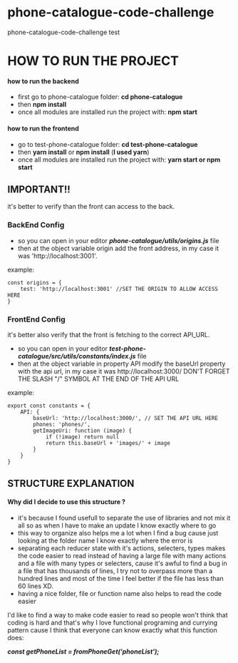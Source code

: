 # phone-catalogue-code-challenge
phone-catalogue-code-challenge test

<h1>HOW TO RUN THE PROJECT</h1>

<h4> how to run the backend </h4>

* first go to phone-catalogue folder: **cd phone-catalogue**
* then **npm install**
* once all modules are installed run the project with: **npm start**

<h4> how to run the frontend </h4>

* go to test-phone-catalogue folder: **cd test-phone-catalogue**
* then **yarn install** or **npm install** (**I used yarn**)
* once all modules are installed run the project with: **yarn start or npm start**

<h2>IMPORTANT!!</h2>
it's better to verify than the front can access to the back.
<h3>BackEnd Config</h3>

* so you can open in your editor **_phone-catalogue/utils/origins.js_** file
* then at the object variable origin add the front address, in my case it was 'http://localhost:3001'.

example: 


    const origins = {
        test: 'http://localhost:3001' //SET THE ORIGIN TO ALLOW ACCESS HERE
    } 


<h3>FrontEnd Config</h3>

it's better also verify that the front is fetching to the correct API_URL.
* so you can open in your editor **_test-phone-catalogue/src/utils/constants/index.js_** file
* then at the object variable in property API modify the baseUrl property with the api url, in my case it was http://localhost:3000/ DON'T FORGET THE SLASH "/" SYMBOL AT THE END OF THE API URL  

example:


    export const constants = {
        API: {
            baseUrl: 'http://localhost:3000/', // SET THE API URL HERE
            phones: 'phones/',
            getImageUri: function (image) {
                if (!image) return null
                return this.baseUrl + 'images/' + image
            }
        }
    }


<h2>STRUCTURE EXPLANATION</h2>

<h4>Why did I decide to use this structure ?</h4>

* it's because I found usefull to separate the use of libraries and not mix it all so as when I have to make an update I know exactly where to go
* this way to organize also helps me a lot when I find a bug cause just looking at the folder name I know exactly where the error is
* separating each reducer state with it's actions, selecters, types makes the code easier to read instead of having a large file with many actions and a file with many types or selecters, cause it's awful to find a bug in a file that has thousands of lines, I try not to overpass more than a hundred lines and most of the time I feel better if the file has less than 60 lines XD.
* having a nice folder, file or function name also helps to read the code easier


I'd like to find a way to make code easier to read so people won't think that coding is hard and that's why I love functional programing and currying pattern cause I think that everyone can know exactly what this function does: 

**_const getPhoneList = fromPhoneGet('phoneList');_**
